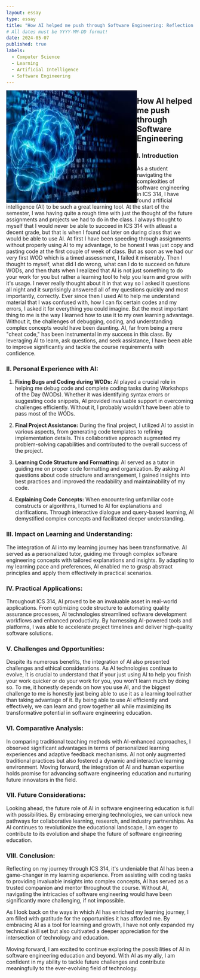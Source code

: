 ```yaml
---
layout: essay
type: essay
title: "How AI helped me push through Software Engineering: Reflection on ICS 314"
# All dates must be YYYY-MM-DD format!
date: 2024-05-07
published: true
labels:
  - Computer Science
  - Learning
  - Artificial Intelligence
  - Software Engineering
---
```


<img align="left" src="https://github.com/AustinV28/AustinV28.github.io/blob/main/img/ai_integration.jpg?raw=true" alt="AI Integration" width="350" height="300">

## How AI helped me push through Software Engineering

### I. Introduction

As a student navigating the complexities of software engineering in ICS 314, I have found artificial intelligence (AI) to be such a great learning tool. At the start of the semester, I was having quite a rough time with just the thought of the future assignments and projects we had to do in the class. I always thought to myself that I would never be able to succeed in ICS 314 with atleast a decent grade, but that is when I found out later on during class that we would be able to use AI. At first I have been speeding through assignments without properly using AI to my advantage, to be honest I was just copy and pasting code at the first couple of week of class. But as soon as we had our very first WOD which is a timed assessment, I failed it miserably. Then I thought to myself, what did I do wrong, what can I do to succeed on future WODs, and then thats when I realized that AI is not just something to do your work for you but rather a learning tool to help you learn and grow with it's usage. I never really thought about it in that way so I asked it questions all night and it surprisingly answered all of my questions quickly and most importantly, correctly. Ever since then I used AI to help me understand material that I was confused with, how I can fix certain codes and my errors, I asked it for everything you could imagine. But the most important thing to me is the way I learned how to use it to my own learning advantage. Without it, the challenges of debugging, coding, and understanding complex concepts would have been daunting. AI, far from being a mere "cheat code," has been instrumental in my success in this class. By leveraging AI to learn, ask questions, and seek assistance, I have been able to improve significantly and tackle the course requirements with confidence.

### II. Personal Experience with AI:

1. **Fixing Bugs and Coding during WODs:** AI played a crucial role in helping me debug code and complete coding tasks during Workshops of the Day (WODs). Whether it was identifying syntax errors or suggesting code snippets, AI provided invaluable support in overcoming challenges efficiently. WIthout it, I probably wouldn't have been able to pass most of the WODs.

2. **Final Project Assistance:** During the final project, I utilized AI to assist in various aspects, from generating code templates to refining implementation details. This collaborative approach augmented my problem-solving capabilities and contributed to the overall success of the project.

3. **Learning Code Structure and Formatting:** AI served as a tutor in guiding me on proper code formatting and organization. By asking AI questions about code structure and arrangement, I gained insights into best practices and improved the readability and maintainability of my code.

4. **Explaining Code Concepts:** When encountering unfamiliar code constructs or algorithms, I turned to AI for explanations and clarifications. Through interactive dialogue and query-based learning, AI demystified complex concepts and facilitated deeper understanding.

### III. Impact on Learning and Understanding:

The integration of AI into my learning journey has been transformative. AI served as a personalized tutor, guiding me through complex software engineering concepts with tailored explanations and insights. By adapting to my learning pace and preferences, AI enabled me to grasp abstract principles and apply them effectively in practical scenarios.

### IV. Practical Applications:

Throughout ICS 314, AI proved to be an invaluable asset in real-world applications. From optimizing code structure to automating quality assurance processes, AI technologies streamlined software development workflows and enhanced productivity. By harnessing AI-powered tools and platforms, I was able to accelerate project timelines and deliver high-quality software solutions.

### V. Challenges and Opportunities:

Despite its numerous benefits, the integration of AI also presented challenges and ethical considerations. As AI technologies continue to evolve, it is crucial to understand that if your just using AI to help you finish your work quicker or do your work for you, you won't learn much by doing so. To me, it honestly depends on how you use AI, and the biggest challenge to me is honestly just being able to use it as a learning tool rather than taking advantage of it. By being able to use AI efficiently and effectively, we can learn and grow together all while maximizing its transformative potential in software engineering education.

### VI. Comparative Analysis:

In comparing traditional teaching methods with AI-enhanced approaches, I observed significant advantages in terms of personalized learning experiences and adaptive feedback mechanisms. AI not only augmented traditional practices but also fostered a dynamic and interactive learning environment. Moving forward, the integration of AI and human expertise holds promise for advancing software engineering education and nurturing future innovators in the field.

### VII. Future Considerations:

Looking ahead, the future role of AI in software engineering education is full with possibilities. By embracing emerging technologies, we can unlock new pathways for collaborative learning, research, and industry partnerships. As AI continues to revolutionize the educational landscape, I am eager to contribute to its evolution and shape the future of software engineering education.

### VIII. Conclusion:

Reflecting on my journey through ICS 314, it's undeniable that AI has been a game-changer in my learning experience. From assisting with coding tasks to providing invaluable insights into complex concepts, AI has served as a trusted companion and mentor throughout the course. Without AI, navigating the intricacies of software engineering would have been significantly more challenging, if not impossible.

As I look back on the ways in which AI has enriched my learning journey, I am filled with gratitude for the opportunities it has afforded me. By embracing AI as a tool for learning and growth, I have not only expanded my technical skill set but also cultivated a deeper appreciation for the intersection of technology and education.

Moving forward, I am excited to continue exploring the possibilities of AI in software engineering education and beyond. With AI as my ally, I am confident in my ability to tackle future challenges and contribute meaningfully to the ever-evolving field of technology.
